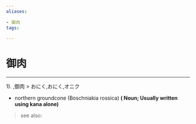 ```yaml
---
aliases:
    
- 御肉
tags:
    
---
```


# 御肉
---
1).
,御肉 > おにく,おにく,オニク

- northern groundcone (Boschniakia rossica)
**( Noun; Usually written using kana alone)**
> see also: 
            
